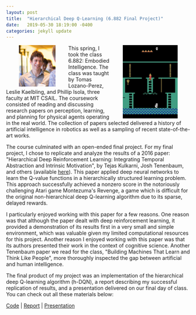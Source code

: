```yaml
---
layout: post
title:  "Hierarchical Deep Q-Learning (6.882 Final Project)"
date:   2019-05-30 18:19:00 -0400
categories: jekyll update
---
```


<img align="right" width="150" src="/img/montezumas-revenge.JPG" style="padding: 0 35px">
<img align="left" width="100" src="/img/profile-img.jpg" style="padding: 0 35px">


This spring, I took the class 6.882: Embodied Intelligence. The class was taught by Tomas Lozano-Perez, Leslie Kaelbling, and Phillip Isola, three faculty at MIT CSAIL. The coursework consisted of reading and discussing research papers on perception, learning, and planning for physical agents operating in the real world. The collection of papers selected delivered a history of artificial intelligence in robotics as well as a sampling of recent state-of-the-art works.

The course culminated with an open-ended final project. For my final project, I chose to replicate and analyze the results of a 2016 paper: "Hierarchical Deep Reinforcement Learning: Integrating Temporal Abstraction and Intrinsic Motivation", by Tejas Kulkarni, Josh Tenenbaum, and others (available [here](https://arxiv.org/abs/1604.06057)). This paper applied deep neural networks to learn the Q-value functions in a hierarchically structured learning problem. This approach successfully achieved a nonzero score in the notoriously challenging Atari game Montezuma's Revenge, a game which is difficult for the original non-hierarchical deep Q-learning algorithm due to its sparse, delayed rewards.

I particularly enjoyed working with this paper for a few reasons. One reason was that although the paper dealt with deep reinforcement learning, it provided a demonstration of its results first in a very small and simple environment, which was valuable given my limited computational resources for this project. Another reason I enjoyed working with this paper was that its authors presented their work in the context of cognitive science. Another Tenenbaum paper we read for the class, "Building Machines That Learn and Think Like People", more thoroughly inspected the gap between artificial and human intelligence.

The final product of my project was an implementation of the hierarchical deep Q-learning algorithm (h-DQN), a report describing my successful replication of results, and a presentation delivered on our final day of class. You can check out all these materials below:

[Code](https://github.com/gmargo11/hDQN "Code") | [Report](https://github.com/gmargo11/hDQN/blob/master/paper.pdf "Report") | [Presentation](https://github.com/gmargo11/hDQN/blob/master/presentation.pdf "Presentation")